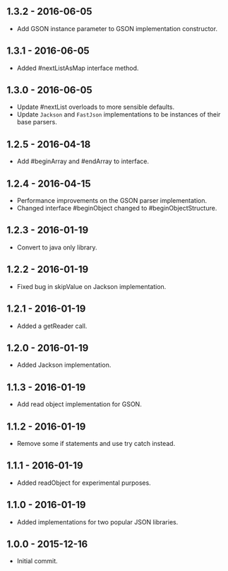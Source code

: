 ## 1.3.2 - 2016-06-05

- Add GSON instance parameter to GSON implementation constructor.

## 1.3.1 - 2016-06-05

- Added #nextListAsMap interface method.

## 1.3.0 - 2016-06-05

- Update #nextList overloads to more sensible defaults.
- Update `Jackson` and `FastJson` implementations to be instances of their base parsers.

## 1.2.5 - 2016-04-18

- Add #beginArray and #endArray to interface.

## 1.2.4 - 2016-04-15

- Performance improvements on the GSON parser implementation.
- Changed interface #beginObject changed to #beginObjectStructure.

## 1.2.3 - 2016-01-19

- Convert to java only library.

## 1.2.2 - 2016-01-19

- Fixed bug in skipValue on Jackson implementation.

## 1.2.1 - 2016-01-19

- Added a getReader call.

## 1.2.0 - 2016-01-19

- Added Jackson implementation.

## 1.1.3 - 2016-01-19

- Add read object implementation for GSON.

## 1.1.2 - 2016-01-19

- Remove some if statements and use try catch instead.

## 1.1.1 - 2016-01-19

- Added readObject for experimental purposes.

## 1.1.0 - 2016-01-19

- Added implementations for two popular JSON libraries.

## 1.0.0 - 2015-12-16

- Initial commit.

